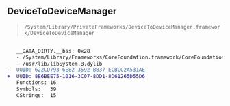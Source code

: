 ## DeviceToDeviceManager

> `/System/Library/PrivateFrameworks/DeviceToDeviceManager.framework/DeviceToDeviceManager`

```diff

   __DATA_DIRTY.__bss: 0x28
   - /System/Library/Frameworks/CoreFoundation.framework/CoreFoundation
   - /usr/lib/libSystem.B.dylib
-  UUID: 622CD793-6E82-3592-BB37-ECBCC2A531AE
+  UUID: 8E6BEE75-1016-3C07-8DD1-8D61265D55D6
   Functions: 16
   Symbols:   39
   CStrings:  15

```
